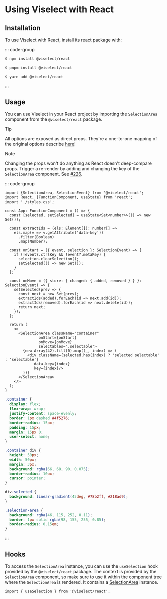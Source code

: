 # Using Viselect with React

<!--@include: ../../parts/custom-integration-note.md-->

## Installation

To use Viselect with React, install its react package with:

::: code-group

```sh [npm]
$ npm install @viselect/react
```

```sh [pnpm]
$ pnpm install @viselect/react
```

```sh [yarn]
$ yarn add @viselect/react
```

:::

## Usage

You can use Viselect in your React project by importing the `SelectionArea` component from the `@viselect/react` package.

> [!TIP]
> All options are exposed as direct props.
> They're a one-to-one mapping of the original options describe [here](../api-reference.md#selectionoptions)!

> [!NOTE]
> Changing the props won't do anything as React doesn't deep-compare props.
> Trigger a re-render by adding and changing the key of the `SelectionArea` component.
> See [#226](https://github.com/simonwep/viselect/issues/226).

::: code-group

```tsx [App.tsx]
import {SelectionArea, SelectionEvent} from '@viselect/react';
import React, {FunctionComponent, useState} from 'react';
import './styles.css';

const App: FunctionComponent = () => {
  const [selected, setSelected] = useState<Set<number>>(() => new Set());

  const extractIds = (els: Element[]): number[] =>
    els.map(v => v.getAttribute('data-key'))
      .filter(Boolean)
      .map(Number);

  const onStart = ({ event, selection }: SelectionEvent) => {
    if (!event?.ctrlKey && !event?.metaKey) {
      selection.clearSelection();
      setSelected(() => new Set());
    }
  };

  const onMove = ({ store: { changed: { added, removed } } }: SelectionEvent) => {
    setSelected(prev => {
      const next = new Set(prev);
      extractIds(added).forEach(id => next.add(id));
      extractIds(removed).forEach(id => next.delete(id));
      return next;
    });
  };

  return (
    <>
      <SelectionArea className="container"
               onStart={onStart}
               onMove={onMove}
               selectables=".selectable">
        {new Array(42).fill(0).map((_, index) => (
          <div className={selected.has(index) ? 'selected selectable' : 'selectable'}
             data-key={index}
             key={index}/>
        ))}
      </SelectionArea>
    </>
  );
}
```

```css [styles.css]
.container {
  display: flex;
  flex-wrap: wrap;
  justify-content: space-evenly;
  border: 1px dashed #4f5276;
  border-radius: 15px;
  padding: 15px;
  margin: 15px 0;
  user-select: none;
}

.container div {
  height: 50px;
  width: 50px;
  margin: 3px;
  background: rgba(66, 68, 90, 0.075);
  border-radius: 10px;
  cursor: pointer;
}

div.selected {
  background: linear-gradient(45deg, #78b2ff, #218ad9);
}

.selection-area {
  background: rgba(46, 115, 252, 0.11);
  border: 1px solid rgba(98, 155, 255, 0.85);
  border-radius: 0.15em;
}
```

:::

## Hooks

To access the `SelectionArea` instance, you can use the `useSelection` hook provided by the `@viselect/react` package.
The context is provided by the `SelectionArea` component, so make sure to use it within the component tree where the `SelectionArea` is rendered.
It contains a [SelectionArea](../api-reference.md) instance.

```tsx
import { useSelection } from '@viselect/react';
```
